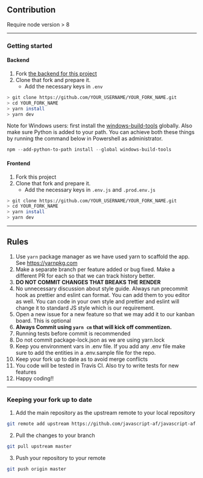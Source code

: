 ## Contribution

Require node version > 8

---

### Getting started

#### Backend

1.  Fork [the backend for this project](https://github.com/javascript-af/javascript-af-api)
2.  Clone that fork and prepare it.
    * Add the necessary keys in `.env`

```sh
> git clone https://github.com/YOUR_USERNAME/YOUR_FORK_NAME.git
> cd YOUR_FORK_NAME
> yarn install
> yarn dev
```

Note for Windows users: first install the [windows-build-tools](https://github.com/felixrieseberg/windows-build-tools) globally. Also make sure Python is added to your path. You can achieve both these things by running the command below in Powershell as administrator.

```powershell
npm --add-python-to-path install --global windows-build-tools
```

#### Frontend

1.  Fork this project
2.  Clone that fork and prepare it.
    * Add the necessary keys in `.env.js` and `.prod.env.js`

```sh
> git clone https://github.com/YOUR_USERNAME/YOUR_FORK_NAME.git
> cd YOUR_FORK_NAME
> yarn install
> yarn dev
```

---

## Rules

1.  Use `yarn` package manager as we have used yarn to scaffold the app. See
    https://yarnpkg.com
2.  Make a separate branch per feature added or bug fixed. Make a different PR
    for each so that we can track history better.
3.  **DO NOT COMMIT CHANGES THAT BREAKS THE RENDER**
4.  No unnecessary discussion about style guide. Always run precommit hook as
    prettier and eslint can format. You can add them to you editor as well. You
    can code in your own style and prettier and eslint will change it to standard
    JS style which is our requirement.
5.  Open a new issue for a new feature so that we may add it to our kanban board. This is optional
6.  **Always Commit using `yarn cm` that will kick off commentizen.**
7.  Running tests before commit is recommended
8.  Do not commit package-lock.json as we are using yarn.lock
9.  Keep you environment vars in .env file. If you add any .env file make sure to
    add the entities in a .env.sample file for the repo.
10. Keep your fork up to date as to avoid merge conflicts
11. You code will be tested in Travis CI. Also try to write tests for new features
12. Happy coding!!

---

### Keeping your fork up to date

1.  Add the main repository as the upstream remote to your local repository

```sh
git remote add upstream https://github.com/javascript-af/javascript-af.git
```

2.  Pull the changes to your branch

```sh
git pull upstream master
```

3.  Push your repository to your remote

```sh
git push origin master
```

